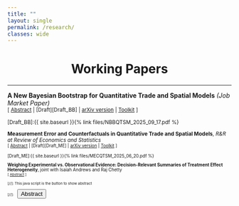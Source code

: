 ```yaml
---
title: ""
layout: single
permalink: /research/
classes: wide
---
```



# <center> Working Papers  </center>
- - -

**A New Bayesian Bootstrap for Quantitative Trade and Spatial Models** *(Job Market Paper)* <br />
<small>[ <a href="#/" onclick="visib('BB')">Abstract</a> | [Draft][Draft_BB] | [arXiv version][arXiv_BB] | [Toolkit][Toolkit_BB] ] 

<div id="BB" style="display: none; text-align: justify; line-height: 1.2" ><small>
Economists use quantitative trade and spatial models to make counterfactual predictions. Because such predictions aim to inform policy decisions, it is important to communicate the uncertainty surrounding them. Three key challenges arise in this setting: the data are dyadic and exhibit complex dependence; the number of interacting units is typically small; and counterfactual predictions depend on the data in two distinct ways—through the estimation of structural parameters and through the description of the status quo. I propose a new Bayesian bootstrap procedure that is tailored to this setting and that addresses these challenges. The procedure is simple to implement and provides both finite-sample Bayesian and asymptotic frequentist guarantees. I illustrate the practical advantages of this approach by revisiting the applications in Waugh (2010), Caliendo and Parro (2015), and Artuç, Chaudhuri, and McLaren (2010).
</small><br><br/></div>

[Draft_BB]:{{ site.baseurl }}{% link files/NBBQTSM_2025_09_17.pdf %}

[arXiv_BB]: https://arxiv.org/abs/2505.11967

[Toolkit_BB]: https://github.com/SandersBas/NBBQTSM

**Measurement Error and Counterfactuals in Quantitative Trade and Spatial Models**, *R&R at Review of Economics and Statistics*  <br />
<small>[ <a href="#/" onclick="visib('ME')">Abstract</a> | [Draft][Draft_ME] | [arXiv version][arXiv_ME] | [Toolkit][Toolkit_ME] ] 

<div id="ME" style="display: none; text-align: justify; line-height: 1.2" ><small>
Counterfactuals in quantitative trade and spatial models are functions of the current state of the world and the model parameters. Common practice treats the current state of the world as perfectly observed, but there is good reason to believe that it is measured with error. This paper provides tools for quantifying uncertainty about counterfactuals when the current state of the world is measured with error. I recommend an empirical Bayes approach to uncertainty quantification, and show that it is both practical and theoretically justified. I apply the proposed method to the settings in Adao, Costinot, and Donaldson (2017) and Allen and Arkolakis (2022) and find non-trivial uncertainty about counterfactuals.
</small><br><br/></div>

[Draft_ME]:{{ site.baseurl }}{% link files/MECQTSM_2025_06_20.pdf %}

[arXiv_ME]: https://arxiv.org/abs/2311.14032

[Toolkit_ME]: https://github.com/SandersBas/MECQTSM

**Weighing Experimental vs. Observational Evidence: Decision-Relevant Summaries of Treatment Effect Heterogeneity**, joint with Isaiah Andrews and Raj Chetty <br />
<small>[ <a href="#/" onclick="visib('TEH')">Abstract</a> ] 

<div id="TEH" style="display: none; text-align: justify; line-height: 1.2" ><small>
We characterize when and how experimental evidence should be combined with observational information to guide treatment adoption at a new site. We show that the optimal linear predictor for the site-specific treatment effect is a weighted average of the cross-site experimental ATE and the local observational estimate, with weights determined by the covariance matrix of site effects and observational estimands.  We provide unbiased estimators for this covariance in settings with both large and small sites, quantify the effect of mismatch between experimental and target sites, and derive easy-to-interpret breakdown points. Empirical illustrations using the Year Up RCT and Project STAR show substantial gains, with up to 40 percent reductions in out-of-sample MSE over naive ATE extrapolation.
</small><br><br/></div>



[//]: This java script is the button to show abstract
 <script>
  function visib(id) {
   var x = document.getElementById(id);
   if (x.style.display === "block") {
     x.style.display = "none";
   } else {
     x.style.display = "block";
   }
 }
 </script>

 [//]:&emsp;<button onclick="visib('polariz')" class="btn btn--inverse btn--small">Abstract</button>
 
